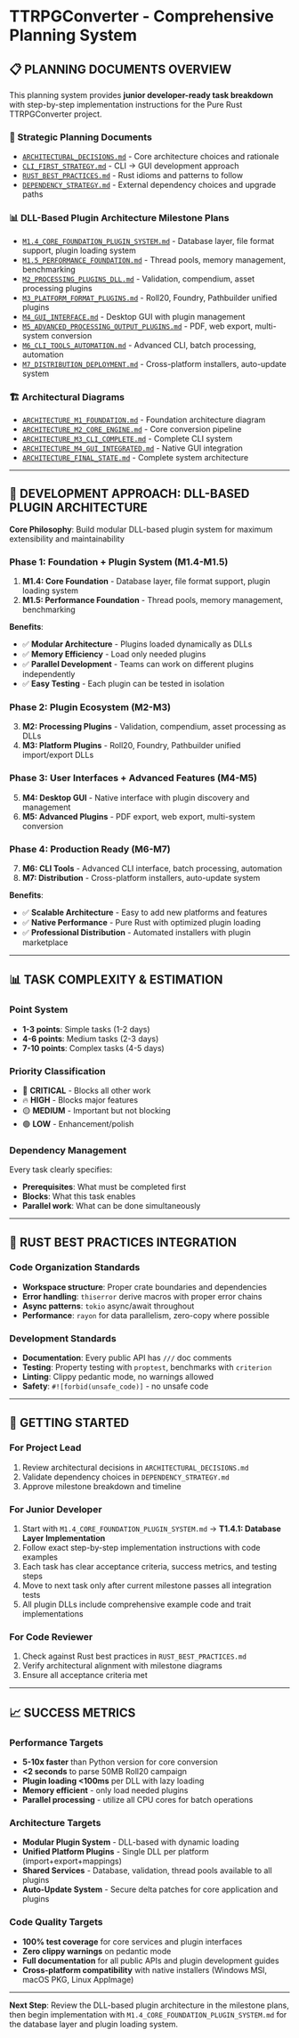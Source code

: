 # TTRPGConverter - Comprehensive Planning System

## 📋 **PLANNING DOCUMENTS OVERVIEW**

This planning system provides **junior developer-ready task breakdown** with step-by-step implementation instructions for the Pure Rust TTRPGConverter project.

### **🎯 Strategic Planning Documents**
- [`ARCHITECTURAL_DECISIONS.md`](ARCHITECTURAL_DECISIONS.md) - Core architecture choices and rationale
- [`CLI_FIRST_STRATEGY.md`](CLI_FIRST_STRATEGY.md) - CLI → GUI development approach  
- [`RUST_BEST_PRACTICES.md`](RUST_BEST_PRACTICES.md) - Rust idioms and patterns to follow
- [`DEPENDENCY_STRATEGY.md`](DEPENDENCY_STRATEGY.md) - External dependency choices and upgrade paths

### **📊 DLL-Based Plugin Architecture Milestone Plans**
- [`M1.4_CORE_FOUNDATION_PLUGIN_SYSTEM.md`](../📋%20Detailed%20Plans/M1.4_CORE_FOUNDATION_PLUGIN_SYSTEM.md) - Database layer, file format support, plugin loading system
- [`M1.5_PERFORMANCE_FOUNDATION.md`](../📋%20Detailed%20Plans/M1.5_PERFORMANCE_FOUNDATION.md) - Thread pools, memory management, benchmarking
- [`M2_PROCESSING_PLUGINS_DLL.md`](../📋%20Detailed%20Plans/M2_PROCESSING_PLUGINS_DLL.md) - Validation, compendium, asset processing plugins
- [`M3_PLATFORM_FORMAT_PLUGINS.md`](../📋%20Detailed%20Plans/M3_PLATFORM_FORMAT_PLUGINS.md) - Roll20, Foundry, Pathbuilder unified plugins
- [`M4_GUI_INTERFACE.md`](../📋%20Detailed%20Plans/M4_GUI_INTERFACE.md) - Desktop GUI with plugin management
- [`M5_ADVANCED_PROCESSING_OUTPUT_PLUGINS.md`](../📋%20Detailed%20Plans/M5_ADVANCED_PROCESSING_OUTPUT_PLUGINS.md) - PDF, web export, multi-system conversion
- [`M6_CLI_TOOLS_AUTOMATION.md`](../📋%20Detailed%20Plans/M6_CLI_TOOLS_AUTOMATION.md) - Advanced CLI, batch processing, automation
- [`M7_DISTRIBUTION_DEPLOYMENT.md`](../📋%20Detailed%20Plans/M7_DISTRIBUTION_DEPLOYMENT.md) - Cross-platform installers, auto-update system

### **🏗️ Architectural Diagrams**
- [`ARCHITECTURE_M1_FOUNDATION.md`](ARCHITECTURE_M1_FOUNDATION.md) - Foundation architecture diagram
- [`ARCHITECTURE_M2_CORE_ENGINE.md`](ARCHITECTURE_M2_CORE_ENGINE.md) - Core conversion pipeline
- [`ARCHITECTURE_M3_CLI_COMPLETE.md`](ARCHITECTURE_M3_CLI_COMPLETE.md) - Complete CLI system
- [`ARCHITECTURE_M4_GUI_INTEGRATED.md`](ARCHITECTURE_M4_GUI_INTEGRATED.md) - Native GUI integration
- [`ARCHITECTURE_FINAL_STATE.md`](ARCHITECTURE_FINAL_STATE.md) - Complete system architecture

---

## 🎯 **DEVELOPMENT APPROACH: DLL-BASED PLUGIN ARCHITECTURE**

**Core Philosophy**: Build modular DLL-based plugin system for maximum extensibility and maintainability

### **Phase 1: Foundation + Plugin System (M1.4-M1.5)**
1. **M1.4: Core Foundation** - Database layer, file format support, plugin loading system
2. **M1.5: Performance Foundation** - Thread pools, memory management, benchmarking

**Benefits**:
- ✅ **Modular Architecture** - Plugins loaded dynamically as DLLs
- ✅ **Memory Efficiency** - Load only needed plugins
- ✅ **Parallel Development** - Teams can work on different plugins independently
- ✅ **Easy Testing** - Each plugin can be tested in isolation

### **Phase 2: Plugin Ecosystem (M2-M3)**
3. **M2: Processing Plugins** - Validation, compendium, asset processing as DLLs
4. **M3: Platform Plugins** - Roll20, Foundry, Pathbuilder unified import/export DLLs

### **Phase 3: User Interfaces + Advanced Features (M4-M5)**
5. **M4: Desktop GUI** - Native interface with plugin discovery and management
6. **M5: Advanced Plugins** - PDF export, web export, multi-system conversion

### **Phase 4: Production Ready (M6-M7)**
7. **M6: CLI Tools** - Advanced CLI interface, batch processing, automation
8. **M7: Distribution** - Cross-platform installers, auto-update system

**Benefits**:
- ✅ **Scalable Architecture** - Easy to add new platforms and features
- ✅ **Native Performance** - Pure Rust with optimized plugin loading
- ✅ **Professional Distribution** - Automated installers with plugin marketplace

---

## 📊 **TASK COMPLEXITY & ESTIMATION**

### **Point System**
- **1-3 points**: Simple tasks (1-2 days)
- **4-6 points**: Medium tasks (2-3 days)  
- **7-10 points**: Complex tasks (4-5 days)

### **Priority Classification**
- 🚨 **CRITICAL** - Blocks all other work
- 🔥 **HIGH** - Blocks major features
- 🟡 **MEDIUM** - Important but not blocking
- 🟢 **LOW** - Enhancement/polish

### **Dependency Management**
Every task clearly specifies:
- **Prerequisites**: What must be completed first
- **Blocks**: What this task enables
- **Parallel work**: What can be done simultaneously

---

## 🦀 **RUST BEST PRACTICES INTEGRATION**

### **Code Organization Standards**
- **Workspace structure**: Proper crate boundaries and dependencies
- **Error handling**: `thiserror` derive macros with proper error chains
- **Async patterns**: `tokio` async/await throughout
- **Performance**: `rayon` for data parallelism, zero-copy where possible

### **Development Standards** 
- **Documentation**: Every public API has `///` doc comments
- **Testing**: Property testing with `proptest`, benchmarks with `criterion`
- **Linting**: Clippy pedantic mode, no warnings allowed
- **Safety**: `#![forbid(unsafe_code)]` - no unsafe code

---

## 🎯 **GETTING STARTED**

### **For Project Lead**
1. Review architectural decisions in `ARCHITECTURAL_DECISIONS.md`
2. Validate dependency choices in `DEPENDENCY_STRATEGY.md`
3. Approve milestone breakdown and timeline

### **For Junior Developer**
1. Start with `M1.4_CORE_FOUNDATION_PLUGIN_SYSTEM.md` → **T1.4.1: Database Layer Implementation**
2. Follow exact step-by-step implementation instructions with code examples
3. Each task has clear acceptance criteria, success metrics, and testing steps
4. Move to next task only after current milestone passes all integration tests
5. All plugin DLLs include comprehensive example code and trait implementations

### **For Code Reviewer**
1. Check against Rust best practices in `RUST_BEST_PRACTICES.md`
2. Verify architectural alignment with milestone diagrams
3. Ensure all acceptance criteria met

---

## 📈 **SUCCESS METRICS**

### **Performance Targets**
- **5-10x faster** than Python version for core conversion
- **<2 seconds** to parse 50MB Roll20 campaign
- **Plugin loading <100ms** per DLL with lazy loading
- **Memory efficient** - only load needed plugins
- **Parallel processing** - utilize all CPU cores for batch operations

### **Architecture Targets**
- **Modular Plugin System** - DLL-based with dynamic loading
- **Unified Platform Plugins** - Single DLL per platform (import+export+mappings)
- **Shared Services** - Database, validation, thread pools available to all plugins
- **Auto-Update System** - Secure delta patches for core application and plugins

### **Code Quality Targets**  
- **100% test coverage** for core services and plugin interfaces
- **Zero clippy warnings** on pedantic mode
- **Full documentation** for all public APIs and plugin development guides
- **Cross-platform compatibility** with native installers (Windows MSI, macOS PKG, Linux AppImage)

---

**Next Step**: Review the DLL-based plugin architecture in the milestone plans, then begin implementation with `M1.4_CORE_FOUNDATION_PLUGIN_SYSTEM.md` for the database layer and plugin loading system.
